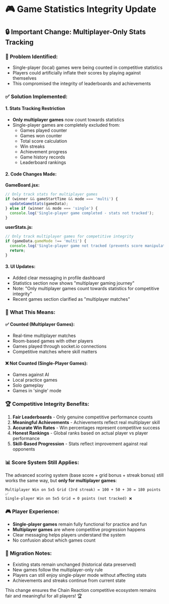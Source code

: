 # 🎮 Game Statistics Integrity Update

## 🔒 **Important Change: Multiplayer-Only Stats Tracking**

### 🚨 **Problem Identified:**
- Single-player (local) games were being counted in competitive statistics
- Players could artificially inflate their scores by playing against themselves
- This compromised the integrity of leaderboards and achievements

### ✅ **Solution Implemented:**

#### 1. **Stats Tracking Restriction**
- **Only multiplayer games** now count towards statistics
- Single-player games are completely excluded from:
  - Games played counter
  - Games won counter
  - Total score calculation
  - Win streaks
  - Achievement progress
  - Game history records
  - Leaderboard rankings

#### 2. **Code Changes Made:**

**GameBoard.jsx:**
```javascript
// Only track stats for multiplayer games
if (winner && gameStartTime && mode === 'multi') {
  updateGameStats(gameData);
} else if (winner && mode === 'single') {
  console.log('Single-player game completed - stats not tracked');
}
```

**userStats.js:**
```javascript
// Only track multiplayer games for competitive integrity
if (gameData.gameMode !== 'multi') {
  console.log('Single-player game not tracked (prevents score manipulation)');
  return;
}
```

#### 3. **UI Updates:**
- Added clear messaging in profile dashboard
- Statistics section now shows "multiplayer gaming journey"
- Note: "Only multiplayer games count towards statistics for competitive integrity"
- Recent games section clarified as "multiplayer matches"

### 🎯 **What This Means:**

#### ✅ **Counted (Multiplayer Games):**
- Real-time multiplayer matches
- Room-based games with other players
- Games played through socket.io connections
- Competitive matches where skill matters

#### ❌ **Not Counted (Single-Player Games):**
- Games against AI
- Local practice games
- Solo gameplay
- Games in 'single' mode

### 🏆 **Competitive Integrity Benefits:**

1. **Fair Leaderboards** - Only genuine competitive performance counts
2. **Meaningful Achievements** - Achievements reflect real multiplayer skill
3. **Accurate Win Rates** - Win percentages represent competitive success
4. **Honest Rankings** - Global ranks based on actual player vs player performance
5. **Skill-Based Progression** - Stats reflect improvement against real opponents

### 📊 **Score System Still Applies:**
The advanced scoring system (base score + grid bonus + streak bonus) still works the same way, but **only for multiplayer games**:

```
Multiplayer Win on 5x5 Grid (3rd streak) = 100 + 50 + 30 = 180 points ✅
Single-player Win on 5x5 Grid = 0 points (not tracked) ❌
```

### 🎮 **Player Experience:**
- **Single-player games** remain fully functional for practice and fun
- **Multiplayer games** are where competitive progression happens
- Clear messaging helps players understand the system
- No confusion about which games count

### 🔄 **Migration Notes:**
- Existing stats remain unchanged (historical data preserved)
- New games follow the multiplayer-only rule
- Players can still enjoy single-player mode without affecting stats
- Achievements and streaks continue from current state

This change ensures the Chain Reaction competitive ecosystem remains fair and meaningful for all players! 🏆
